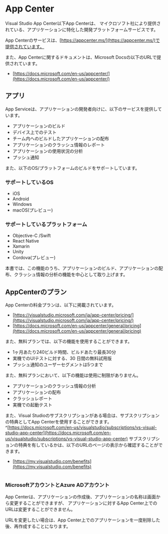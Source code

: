 # App Center

Visual Studio App Center<span class="footnote">以下App Center</span>は、
マイクロソフト社により提供されている、アプリケーションに特化した開発プラットフォームサービスです。

App Centerのサービスは、[https://appcenter.ms/](https://appcenter.ms/)で提供されています。

また、App Centerに関するドキュメントは、Microsoft Docsの以下のURLで提供されています。

- [https://docs.microsoft.com/en-us/appcenter/](https://docs.microsoft.com/en-us/appcenter/)

## アプリ

App Serviceは、アプリケーションの開発者向けに、以下のサービスを提供しています。

- アプリケーションのビルド
- デバイス上でのテスト
- チーム内へのビルドしたアプリケーションの配布
- アプリケーションのクラッシュ情報のレポート
- アプリケーションの使用状況の分析
- プッシュ通知

また、以下のOS/プラットフォームのビルドをサポートしています。

### サポートしているOS

- iOS
- Android
- Windows
- macOS(プレビュー)

### サポートしているプラットフォーム

- Objective-C /Swift
- React Native
- Xamarin
- Unity
- Cordova(プレビュー)

本書では、この機能のうち、アプリケーションのビルド、アプリケーションの配布、クラッシュ情報の分析の機能を中心として取り上げます。

## AppCenterのプラン

App Centerの料金プランは、以下に掲載されています。

- [https://visualstudio.microsoft.com/ja/app-center/pricing/](https://visualstudio.microsoft.com/ja/app-center/pricing/)
- [https://docs.microsoft.com/en-us/appcenter/general/pricing](https://docs.microsoft.com/en-us/appcenter/general/pricing)

また、無料プランでは、以下の機能を使用することができます。

- 1ヶ月あたり240ビルド時間、ビルドあたり最長30分
- 実機でのUIテストに対する、30 日間の無料試用版
- プッシュ通知のユーザーセグメントは5つまで

また、無料プランにおいて、以下の機能は使用に制限がありません。

- アプリケーションのクラッシュ情報の分析
- アプリケーションの配布
- クラッシュレポート
- 実機での起動テスト

また、Visual Studioのサブスクリプションがある場合は、サブスクリプションの特典としてApp Centerを使用することができます。^[https://docs.microsoft.com/en-us/visualstudio/subscriptions/vs-visual-studio-app-center](https://docs.microsoft.com/en-us/visualstudio/subscriptions/vs-visual-studio-app-center) サブスクリプションの特典を有しているかは、以下のURLのページの表示から確認することができます。

- [https://my.visualstudio.com/benefits](https://my.visualstudio.com/benefits)

<div class="column">

### MicrosoftアカウントとAzure ADアカウント

App Centerは、アプリケーションの作成後、アプリケーションの名称は画面から変更することができますが、
アプリケーションに対するApp Center上でのURLは変更することができません。

URLを変更したい場合は、App Center上でのアプリケーションを一度削除した後、再作成することになります。

</div>